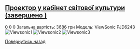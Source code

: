 
## [Проектор у кабінет світової культури (завершено )](/для-випускників/проектор-у-кабінет-світової-культури/)
0
0
0
Загальна вартість: 3686 грн
Модель: ViewSonic PJD6243
![Viewsonic1](/images/проектор-у-кабінет-світової-культури/ViewSonic1.jpg)
![Viewsonic2](/images/проектор-у-кабінет-світової-культури/ViewSonic2.jpg)
![Viewsonic3](/images/проектор-у-кабінет-світової-культури/viewsonic3.jpg)
<!-- <form action="/%D0%B4%D0%BB%D1%8F-%D0%B2%D0%B8%D0%BF%D1%83%D1%81%D0%BA%D0%BD%D0%B8%D0%BA%D1%96%D0%B2/%D0%BF%D1%80%D0%BE%D0%B5%D0%BA%D1%82%D0%BE%D1%80-%D1%83-%D0%BA%D0%B0%D0%B1%D1%96%D0%BD%D0%B5%D1%82-%D1%81%D0%B2%D1%96%D1%82%D0%BE%D0%B2%D0%BE%D1%97-%D0%BA%D1%83%D0%BB%D1%8C%D1%82%D1%83%D1%80%D0%B8" class="donateform" enctype="multipart/form-data" method="post"><input id="Email" name="Email" placeholder="email@domain.com" type="email" value="" /><input id="Name" name="Name" placeholder="Вася Пупкін" type="text" value="" />        <input type="number" id="Amount" name="Amount" placeholder="100 UAH" />
<input type="hidden" id="ProjectId" name="ProjectId" value="1184" />
<input type="hidden" id="Subscribe" name="Subscribe" value="fasle" />
<input type="submit" value="Зробити внесок" />
<input name='ufprt' type='hidden' value='80ADA0BA27F73E8F709FF9879AB0382FB324E99C404050385F2E77363FC60EAB7CB52E771BBE7CAEB66A111561F88E5F60FA579EA90616ADF185DCDB91AF2F7CE8844C29E68F4A879ACD729054084C448EC3EFF2403AD2798D280EC6FBA5936DE20C19890B96B973266D5C034DE0530E6A17064399E16066DEEF1CD5A5F0CCDA3AADF09FAF2108291091328F40ECC842' /></form> -->
[Повернутись назад](/для-випускників/)
       